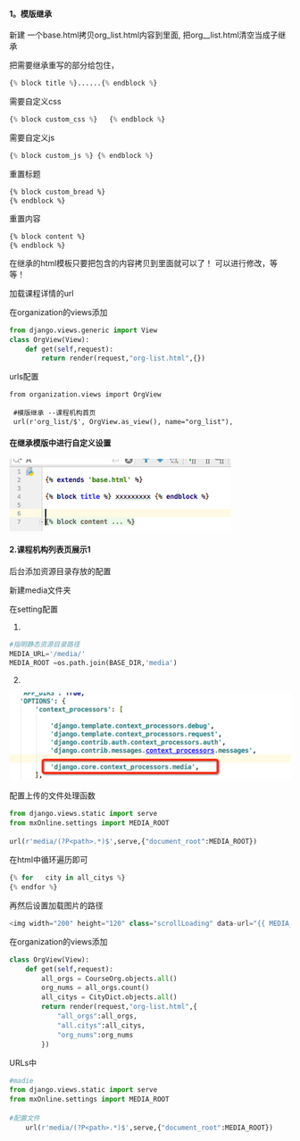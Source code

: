 #### 1。模版继承

新建 一个base.html拷贝org\_list.html内容到里面, 把org\_\_list.html清空当成子继承

把需要继承重写的部分给包住，

```py
{% block title %}......{% endblock %}
```

需要自定义css

```py
{% block custom_css %}   {% endblock %}
```

需要自定义js

```py
{% block custom_js %} {% endblock %}
```

重置标题

```
{% block custom_bread %}
{% endblock %}
```

重置内容

```
{% block content %}
{% endblock %}
```

在继承的html模板只要把包含的内容拷贝到里面就可以了！ 可以进行修改，等等！

加载课程详情的url

在organization的views添加

```py
from django.views.generic import View
class OrgView(View):
    def get(self,request):
        return render(request,"org-list.html",{})
```

urls配置

```
from organization.views import OrgView

 #模版继承 --课程机构首页
 url(r'org_list/$', OrgView.as_view(), name="org_list"),
```

#### 在继承模版中进行自定义设置

![](/assets/importCustomPirtue.png)

#### 2.课程机构列表页展示1

后台添加资源目录存放的配置

新建media文件夹

在setting配置

1.

```py
#指明静态资源目录路径
MEDIA_URL='/media/'
MEDIA_ROOT =os.path.join(BASE_DIR,'media')
```

2.

![](/assets/importPirtue.png)

配置上传的文件处理函数

```py
from django.views.static import serve
from mxOnline.settings import MEDIA_ROOT

url(r'media/(?P<path>.*)$',serve,{"document_root":MEDIA_ROOT})
```

在html中循环遍历即可

```py
{% for   city in all_citys %}
{% endfor %}
```

再然后设置加载图片的路径

```py
<img width="200" height="120" class="scrollLoading" data-url="{{ MEDIA_URL }}{{ course_org.image }}"/>
```

在organization的views添加

```py
class OrgView(View):
    def get(self,request):
        all_orgs = CourseOrg.objects.all()
        org_nums = all_orgs.count()
        all_citys = CityDict.objects.all()
        return render(request,"org-list.html",{
            "all_orgs":all_orgs,
            "all.citys":all_citys,
            "org_nums":org_nums
        })
```

URLs中

```py
#madie
from django.views.static import serve
from mxOnline.settings import MEDIA_ROOT

#配置文件
    url(r'media/(?P<path>.*)$',serve,{"document_root":MEDIA_ROOT})
```



